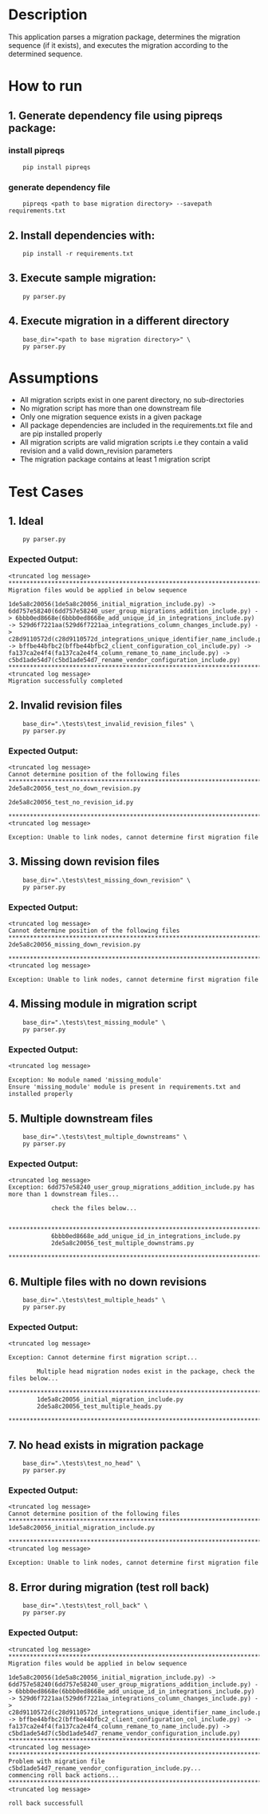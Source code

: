 # Description

This application parses a migration package, determines the migration sequence (if it exists), and executes the migration according to the determined sequence.


# How to run

## 1. Generate dependency file using pipreqs package:

### install pipreqs
        pip install pipreqs

### generate dependency file
        pipreqs <path to base migration directory> --savepath requirements.txt

## 2. Install dependencies with:
        pip install -r requirements.txt

## 3. Execute sample migration:
        py parser.py

## 4. Execute migration in a different directory
        base_dir="<path to base migration directory>" \
        py parser.py


# Assumptions
- All migration scripts exist in one parent directory, no sub-directories
- No migration script has more than one downstream file
- Only one migration sequence exists in a given package
- All package dependencies are included in the requirements.txt file and are pip installed properly
- All migration scripts are valid migration scripts i.e they contain a valid revision and a valid down_revision parameters
- The migration package contains at least 1 migration script


# Test Cases

## 1.  Ideal
        py parser.py
        
### Expected Output:

    <truncated log message>
    **************************************************************************************
    Migration files would be applied in below sequence

    1de5a8c20056(1de5a8c20056_initial_migration_include.py) -> 6dd757e58240(6dd757e58240_user_group_migrations_addition_include.py) -> 6bbb0ed8668e(6bbb0ed8668e_add_unique_id_in_integrations_include.py) -> 529d6f7221aa(529d6f7221aa_integrations_column_changes_include.py) -> c28d9110572d(c28d9110572d_integrations_unique_identifier_name_include.py) -> bffbe44bfbc2(bffbe44bfbc2_client_configuration_col_include.py) -> fa137ca2e4f4(fa137ca2e4f4_column_remane_to_name_include.py) -> c5bd1ade54d7(c5bd1ade54d7_rename_vendor_configuration_include.py)
    **************************************************************************************
    <truncated log message>
    Migration successfully completed

## 2.  Invalid revision files
        base_dir=".\tests\test_invalid_revision_files" \
        py parser.py

### Expected Output:

    <truncated log message>
    Cannot determine position of the following files
    **************************************************************************************
    2de5a8c20056_test_no_down_revision.py

    2de5a8c20056_test_no_revision_id.py

    **************************************************************************************
    <truncated log message>

    Exception: Unable to link nodes, cannot determine first migration file

## 3.  Missing down revision files
        base_dir=".\tests\test_missing_down_revision" \
        py parser.py

### Expected Output:
    <truncated log message>
    Cannot determine position of the following files
    **************************************************************************************
    2de5a8c20056_missing_down_revision.py

    **************************************************************************************
    <truncated log message>

    Exception: Unable to link nodes, cannot determine first migration file

## 4.  Missing module in migration script
        base_dir=".\tests\test_missing_module" \
        py parser.py

### Expected Output:

    <truncated log message>

    Exception: No module named 'missing_module'
    Ensure 'missing_module' module is present in requirements.txt and installed properly

## 5.  Multiple downstream files
        base_dir=".\tests\test_multiple_downstreams" \
        py parser.py
        
### Expected Output:

    <truncated log message>
    Exception: 6dd757e58240_user_group_migrations_addition_include.py has more than 1 downstream files...

                check the files below...

                **************************************************************************************
                6bbb0ed8668e_add_unique_id_in_integrations_include.py
                2de5a8c20056_test_multiple_downstrams.py
                **************************************************************************************

## 6.  Multiple files with no down revisions
        base_dir=".\tests\test_multiple_heads" \
        py parser.py
        
### Expected Output:

    <truncated log message>

    Exception: Cannot determine first migration script...

            Multiple head migration nodes exist in the package, check the files below...
            **************************************************************************************
            1de5a8c20056_initial_migration_include.py
            2de5a8c20056_test_multiple_heads.py
            **************************************************************************************

## 7.  No head exists in migration package
        base_dir=".\tests\test_no_head" \
        py parser.py
        
### Expected Output:

    <truncated log message>
    Cannot determine position of the following files
    **************************************************************************************
    1de5a8c20056_initial_migration_include.py

    **************************************************************************************
    <truncated log message>

    Exception: Unable to link nodes, cannot determine first migration file

## 8.  Error during migration (test roll back)
        base_dir=".\tests\test_roll_back" \
        py parser.py
        
### Expected Output:

    <truncated log message>
    **************************************************************************************
    Migration files would be applied in below sequence

    1de5a8c20056(1de5a8c20056_initial_migration_include.py) -> 6dd757e58240(6dd757e58240_user_group_migrations_addition_include.py) -> 6bbb0ed8668e(6bbb0ed8668e_add_unique_id_in_integrations_include.py) -> 529d6f7221aa(529d6f7221aa_integrations_column_changes_include.py) -> c28d9110572d(c28d9110572d_integrations_unique_identifier_name_include.py) -> bffbe44bfbc2(bffbe44bfbc2_client_configuration_col_include.py) -> fa137ca2e4f4(fa137ca2e4f4_column_remane_to_name_include.py) -> c5bd1ade54d7(c5bd1ade54d7_rename_vendor_configuration_include.py)
    **************************************************************************************
    <truncated log message>
    **************************************************************************************
    Problem with migration file c5bd1ade54d7_rename_vendor_configuration_include.py...
    commencing roll back actions...
    **************************************************************************************
    <truncated log message>

    roll back successfull